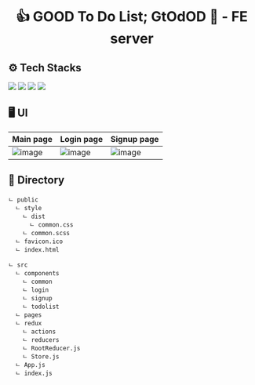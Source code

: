 <div align=center>
  <h1> 👍 GOOD To Do List; GtOdOD 📝 - FE server </h1>
</div>


## ⚙️ Tech Stacks
 <img src="https://img.shields.io/badge/react-61DAFB?style=for-the-badge&logo=react&logoColor=black"> <img src="https://img.shields.io/badge/redux-764ABC?style=for-the-badge&logo=redux&logoColor=white"> <img src="https://img.shields.io/badge/mui-007FFF?style=for-the-badge&logo=mui&logoColor=white"> <img src="https://img.shields.io/badge/scss-CC6699?style=for-the-badge&logo=sass&logoColor=white">
 

## 🖥️ UI



| Main page | Login page | Signup page |
|------|---|---|
| ![image](https://user-images.githubusercontent.com/51533341/190959141-7e7c60ef-1ea6-4a11-86ab-e5c1cc0f5c08.png) |![image](https://user-images.githubusercontent.com/51533341/190959217-6f5c75d8-0724-4d05-b498-9439c20d1270.png)|![image](https://user-images.githubusercontent.com/51533341/190959263-eb2c3fcc-4139-4ec0-b8b9-1a40fe15ad37.png)|



## 📂 Directory 


    ㄴ public
      ㄴ style
        ㄴ dist
          ㄴ common.css
        ㄴ common.scss
      ㄴ favicon.ico
      ㄴ index.html

    ㄴ src
      ㄴ components
        ㄴ common
        ㄴ login
        ㄴ signup
        ㄴ todolist
      ㄴ pages
      ㄴ redux
        ㄴ actions
        ㄴ reducers
        ㄴ RootReducer.js
        ㄴ Store.js
      ㄴ App.js
      ㄴ index.js




